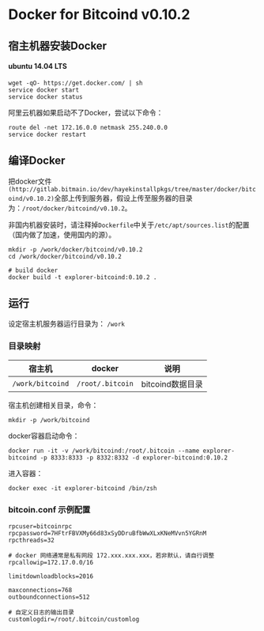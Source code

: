 Docker for Bitcoind v0.10.2
======================

## 宿主机器安装Docker

#### ubuntu 14.04 LTS

```
wget -qO- https://get.docker.com/ | sh
service docker start
service docker status
```

阿里云机器如果启动不了Docker，尝试以下命令：

```
route del -net 172.16.0.0 netmask 255.240.0.0
service docker restart
```

## 编译Docker

把docker文件`(http://gitlab.bitmain.io/dev/hayekinstallpkgs/tree/master/docker/bitcoind/v0.10.2)`全部上传到服务器，假设上传至服务器的目录为：`/root/docker/bitcoind/v0.10.2`。

非国内机器安装时，请注释掉`Dockerfile`中关于`/etc/apt/sources.list`的配置（国内做了加速，使用国内的源）。

```
mkdir -p /work/docker/bitcoind/v0.10.2
cd /work/docker/bitcoind/v0.10.2

# build docker
docker build -t explorer-bitcoind:0.10.2 .
```

## 运行

设定宿主机服务器运行目录为： `/work`

### 目录映射

 宿主机 | docker | 说明 
 --------|------|-----------
`/work/bitcoind` | `/root/.bitcoin` | bitcoind数据目录

宿主机创建相关目录，命令：

```
mkdir -p /work/bitcoind
```

docker容器启动命令：

```
docker run -it -v /work/bitcoind:/root/.bitcoin --name explorer-bitcoind -p 8333:8333 -p 8332:8332 -d explorer-bitcoind:0.10.2
```

进入容器：

```
docker exec -it explorer-bitcoind /bin/zsh
```

### bitcoin.conf 示例配置

```
rpcuser=bitcoinrpc
rpcpassword=7HFtrFBVXMy66d83xSyDDruBfbWwXLxKNeMVvn5YGRnM
rpcthreads=32

# docker 网络通常是私有网段 172.xxx.xxx.xxx，若非默认，请自行调整
rpcallowip=172.17.0.0/16

limitdownloadblocks=2016

maxconnections=768
outboundconnections=512

# 自定义日志的输出目录
customlogdir=/root/.bitcoin/customlog
```
